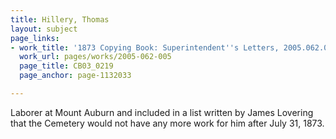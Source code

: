 ```yaml
---
title: Hillery, Thomas
layout: subject
page_links:
- work_title: '1873 Copying Book: Superintendent''s Letters, 2005.062.005'
  work_url: pages/works/2005-062-005
  page_title: CB03_0219
  page_anchor: page-1132033

---
```

<p>Laborer at Mount Auburn and included in a list written by James Lovering that the Cemetery would not have any more work for him after July 31, 1873.</p>